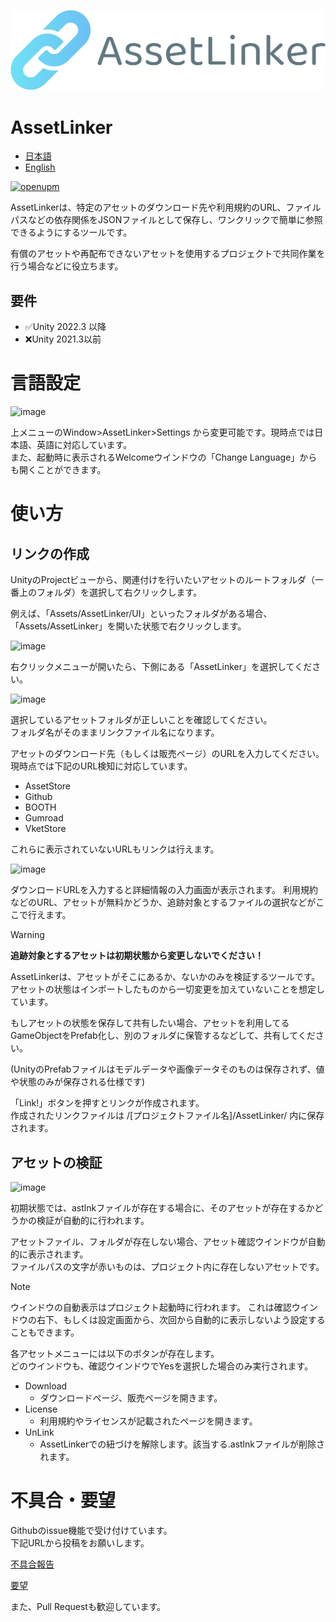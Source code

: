 ![logo](https://raw.githubusercontent.com/sh0ou/AssetReferLinker/main/Packages/jp.sh0uroom.assetlinker/UI/logo.png)
# AssetLinker
- [日本語](https://github.com/sh0ou/AssetReferLinker/blob/main/README-JP.md)
- [English](https://github.com/sh0ou/AssetReferLinker/blob/main/README.md)

[![openupm](https://img.shields.io/npm/v/jp.sh0uroom.assetlinker?label=openupm&registry_uri=https://package.openupm.com)](https://openupm.com/packages/jp.sh0uroom.assetlinker/)

AssetLinkerは、特定のアセットのダウンロード先や利用規約のURL、ファイルパスなどの依存関係をJSONファイルとして保存し、ワンクリックで簡単に参照できるようにするツールです。

有償のアセットや再配布できないアセットを使用するプロジェクトで共同作業を行う場合などに役立ちます。

## 要件
- ✅️Unity 2022.3 以降
- ❌️Unity 2021.3以前

# 言語設定
![image](https://github.com/sh0ou/AssetReferLinker/assets/47475540/abba2866-65a6-4ff0-8950-6f4126034a62)

上メニューのWindow>AssetLinker>Settings から変更可能です。現時点では日本語、英語に対応しています。<br/>
また、起動時に表示されるWelcomeウインドウの「Change Language」からも開くことができます。

# 使い方
## リンクの作成

UnityのProjectビューから、関連付けを行いたいアセットのルートフォルダ（一番上のフォルダ）を選択して右クリックします。

例えば、「Assets/AssetLinker/UI」といったフォルダがある場合、「Assets/AssetLinker」を開いた状態で右クリックします。

![image](https://github.com/sh0ou/AssetReferLinker/assets/47475540/5a7d74d2-872a-4abd-bb52-e04066cdcb89)

右クリックメニューが開いたら、下側にある「AssetLinker」を選択してください。

![image](https://github.com/sh0ou/AssetReferLinker/assets/47475540/f9f637de-7410-42ed-be61-ebf4cf9b5fdc)

選択しているアセットフォルダが正しいことを確認してください。<br/>
フォルダ名がそのままリンクファイル名になります。

アセットのダウンロード先（もしくは販売ページ）のURLを入力してください。
現時点では下記のURL検知に対応しています。
- AssetStore
- Github
- BOOTH
- Gumroad
- VketStore

これらに表示されていないURLもリンクは行えます。

![image](https://github.com/sh0ou/AssetReferLinker/assets/47475540/1b349e56-42b2-4dd5-a6e9-c592317e6243)

ダウンロードURLを入力すると詳細情報の入力画面が表示されます。
利用規約などのURL、アセットが無料かどうか、追跡対象とするファイルの選択などがここで行えます。

> [!WARNING]
> **追跡対象とするアセットは初期状態から変更しないでください！**
> 
> AssetLinkerは、アセットがそこにあるか、ないかのみを検証するツールです。<br/>
> アセットの状態はインポートしたものから一切変更を加えていないことを想定しています。
> 
> もしアセットの状態を保存して共有したい場合、アセットを利用してるGameObjectをPrefab化し、別のフォルダに保管するなどして、共有してください。
> 
> (UnityのPrefabファイルはモデルデータや画像データそのものは保存されず、値や状態のみが保存される仕様です)

「Link!」ボタンを押すとリンクが作成されます。<br/>
作成されたリンクファイルは /\[プロジェクトファイル名]/AssetLinker/ 内に保存されます。

## アセットの検証
![image](https://github.com/sh0ou/AssetReferLinker/assets/47475540/0ef9e170-52c8-466b-97e9-fb762a877921)

初期状態では、astlnkファイルが存在する場合に、そのアセットが存在するかどうかの検証が自動的に行われます。

アセットファイル、フォルダが存在しない場合、アセット確認ウインドウが自動的に表示されます。<br/>
ファイルパスの文字が赤いものは、プロジェクト内に存在しないアセットです。

> [!NOTE]
> ウインドウの自動表示はプロジェクト起動時に行われます。
> これは確認ウインドウの右下、もしくは設定画面から、次回から自動的に表示しないよう設定することもできます。

各アセットメニューには以下のボタンが存在します。<br/>
どのウインドウも、確認ウインドウでYesを選択した場合のみ実行されます。

- Download
  - ダウンロードページ、販売ページを開きます。
- License
  - 利用規約やライセンスが記載されたページを開きます。
- UnLink
  - AssetLinkerでの紐づけを解除します。該当する.astlnkファイルが削除されます。
 
#  不具合・要望
Githubのissue機能で受け付けています。<br/>
下記URLから投稿をお願いします。

[不具合報告](https://github.com/sh0ou/AssetReferLinker/issues/new?assignees=&labels=T%3A+Bug&projects=&template=-jp--%E4%B8%8D%E5%85%B7%E5%90%88%E5%A0%B1%E5%91%8A.md&title=)

[要望](https://github.com/sh0ou/AssetReferLinker/issues/new?assignees=&labels=P3%3A+Medium%2C+T%3A+Enhancement&projects=&template=-jp--%E8%A6%81%E6%9C%9B-%E6%8F%90%E6%A1%88.md&title=)

また、Pull Requestも歓迎しています。
